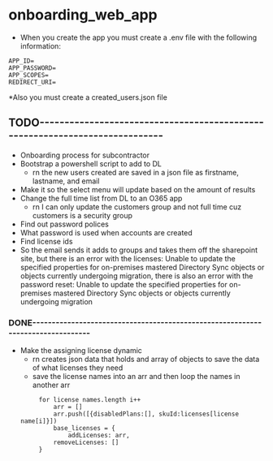 # onboarding_web_app
* When you create the app you must create a .env file with the following information:
```
APP_ID=
APP_PASSWORD=
APP_SCOPES=
REDIRECT_URI=
```

*Also you must create a created_users.json file
## TODO----------------------------------------------------------------------------
* Onboarding process for subcontractor
* Bootstrap a powershell script to add to DL
    * rn the new users created are saved in a json file as firstname, lastname, and
    email
* Make it so the select menu will update based on the amount of results
* Change the full time list from DL to an O365 app
    * rn I can only update the customers group and not full time cuz customers 
        is a security group
* Find out password polices
* What password is used when accounts are created
* Find license ids
* So the email sends it adds to groups and takes them off the sharepoint site, but 
    there is an error with the licenses: Unable to update the specified properties 
    for on-premises mastered Directory Sync objects or objects currently undergoing 
    migration, there is also an error with the password reset: Unable to update 
    the specified properties for on-premises mastered Directory Sync objects or 
    objects currently undergoing migration

### DONE--------------------------------------------------------------------------------

* Make the assigning license dynamic
    * rn creates json data that holds and array of objects to save the 
        data of what licenses they need
   * save the license names into an arr and then loop the names in another arr
   ```
        for license names.length i++
            arr = []
            arr.push([{disabledPlans:[], skuId:licenses[license name[i]}])
            base_licenses = {
                addLicenses: arr,
            removeLicenses: []
        }
  ```
     